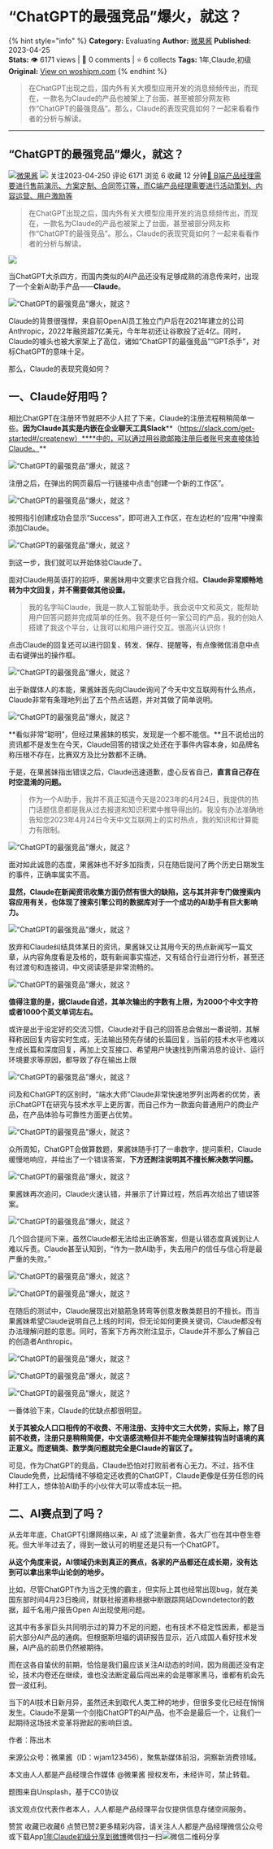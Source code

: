 # “ChatGPT的最强竞品”爆火，就这？
{% hint style="info" %}
**Category:** Evaluating
**Author:** [微果酱](https://www.woshipm.com/u/1333161)
**Published:** 2023-04-25  
**Stats:** 👁️ 6171 views | 💬 0 comments | ⭐ 6 collects
**Tags:** 1年,Claude,初级
**Original:** [View on woshipm.com](https://www.woshipm.com/evaluating/5814171.html)
{% endhint %}
> 在ChatGPT出现之后，国内外有关大模型应用开发的消息频频传出，而现在，一款名为Claude的产品也被架上了台面，甚至被部分网友称作“ChatGPT的最强竞品”。那么，Claude的表现究竟如何？一起来看看作者的分析与解读。

---

## “ChatGPT的最强竞品”爆火，就这？

[![](https://image.woshipm.com/wp-files/2021/09/94n7wWSdm3b859drCpCT.jpg!/both/72x72)](https://www.woshipm.com/u/1333161)[微果酱](https://www.woshipm.com/u/1333161) ![](https://static.woshipm.com/tag/1122_1@2x.png) 关注2023-04-250 评论 6171 浏览 6 收藏 12 分钟[🔗 B端产品经理需要进行售前演示、方案定制、合同签订等，而C端产品经理需要进行活动策划、内容运营、用户激励等](https://ke.qidianla.com/courses/bcpm)

> 在ChatGPT出现之后，国内外有关大模型应用开发的消息频频传出，而现在，一款名为Claude的产品也被架上了台面，甚至被部分网友称作“ChatGPT的最强竞品”。那么，Claude的表现究竟如何？一起来看看作者的分析与解读。

![](https://image.woshipm.com/wp-files/2023/04/SR5fKskqHBq9A8Bn1KBz.jpg)

当ChatGPT大杀四方，而国内类似的AI产品还没有足够成熟的消息传来时，出现了一个全新AI助手产品——**Claude**。

![“ChatGPT的最强竞品”爆火，就这？](https://image.woshipm.com/wp-files/2023/04/mh3QezOqqN55i3tr4DzF.png)

Claude的背景很强悍，来自前OpenAI员工独立门户后在2021年建立的公司Anthropic，2022年融资超7亿美元，今年年初还让谷歌投了近4亿。同时，Claude的噱头也被大家架上了高位，诸如“ChatGPT的最强竞品”“GPT杀手”，对标ChatGPT的意味十足。

那么，Claude的表现究竟如何？

## 一、Claude好用吗？

相比ChatGPT在注册环节就把不少人拦了下来，Claude的注册流程稍稍简单一些。**因为Claude其实是内嵌在企业聊天工具Slack****（https://slack.com/get-started#/createnew）****中的，可以通过用谷歌邮箱注册后者账号来直接体验Claude。**

![“ChatGPT的最强竞品”爆火，就这？](https://image.woshipm.com/wp-files/2023/04/DlvYND5vghfc2vKAro8h.png)

注册之后，在弹出的网页最后一行链接中点击“创建一个新的工作区”。

![“ChatGPT的最强竞品”爆火，就这？](https://image.woshipm.com/wp-files/2023/04/iH6bgUuPRGU814NUyYMg.png)

按照指引创建成功会显示“Success”，即可进入工作区，在左边栏的“应用”中搜索添加Claude。

![“ChatGPT的最强竞品”爆火，就这？](https://image.woshipm.com/wp-files/2023/04/hHQeJZMCDxHo8Ktl5YWT.png)

到这一步，我们就可以开始体验Claude了。

面对Claude用英语打的招呼，果酱妹用中文要求它自我介绍。**Claude非常顺畅地转为中文回复，并不需要做其他设置。**

> 我的名字叫Claude，我是一款人工智能助手。我会说中文和英文，能帮助用户回答问题并完成简单的任务。我不是任何一家公司的产品，我的创始人搭建了我这个平台，让我可以和用户进行交互。很高兴认识你！

点击Claude的回复还可以进行回复、转发、保存、提醒等，有点像微信消息中点击右键弹出的操作框。

![“ChatGPT的最强竞品”爆火，就这？](https://image.woshipm.com/wp-files/2023/04/MMfp3GxcmmEdeyPt6M88.png)

出于新媒体人的本能，果酱妹首先向Claude询问了今天中文互联网有什么热点，Claude非常有条理地列出了五个热点话题，并对其做了简单说明。

![“ChatGPT的最强竞品”爆火，就这？](https://image.woshipm.com/wp-files/2023/04/zur3WUbWQEKEzzEAouZC.png)

**看似非常“聪明”，但经过果酱妹的核实，发现是一个都不能信。**且不说给出的资讯都不是发生在今天，Claude回答的错误之处还在于事件内容本身，如品牌名称压根不存在，比赛双方及比分数都不正确。

于是，在果酱妹指出错误之后，Claude迅速道歉，虚心反省自己，**直言自己存在时空混淆的问题。**

> 作为一个AI助手，我并不真正知道今天是2023年的4月24日，我提供的热门话题信息都是我从过去报道和知识积累中推导得出的。我没有办法准确地告知您2023年4月24日今天中文互联网上的实时热点，我的知识和计算能力有限制。

![“ChatGPT的最强竞品”爆火，就这？](https://image.woshipm.com/wp-files/2023/04/lshRSP9pJi8aoqk53lPH.png)

面对如此诚恳的态度，果酱妹也不好多加指责，只在随后提问了两个历史日期发生的事件，正确率属实不高。

**显然，Claude在新闻资讯收集方面仍然有很大的缺陷，这与其并非专门做搜索内容应用有关，也体现了搜索引擎公司的数据库对于一个成功的AI助手有巨大影响力。**

![“ChatGPT的最强竞品”爆火，就这？](https://image.woshipm.com/wp-files/2023/04/4hI6C0VZmMaBoobo3qEV.png)

放弃和Claude纠结具体某日的资讯，果酱妹又让其用今天的热点新闻写一篇文章，从内容角度看是及格的，既有新闻事实描述，又有结合行业进行分析，甚至还有过渡句和连接词，中文阅读感是非常流畅的。

![“ChatGPT的最强竞品”爆火，就这？](https://image.woshipm.com/wp-files/2023/04/OF6yRQmibjY8GhvwN7gW.png)

**值得注意的是，据Claude自述，其单次输出的字数有上限，为2000个中文字符或者1000个英文单词左右。**

或许是出于设定好的交流习惯，Claude对于自己的回答总会做出一番说明，其解释称因回复内容实时生成，无法输出预先存储的长篇回复，当前的技术水平也难以生成长篇和深度回复，再加上交互接口、希望用户快速找到所需消息的设计、运行环境要求等原因，都导致了存在输出上限

![“ChatGPT的最强竞品”爆火，就这？](https://image.woshipm.com/wp-files/2023/04/BdpBnSzV5RmcfNDK5E4I.png)

问及和ChatGPT的区别时，“端水大师”Claude非常快速地罗列出两者的优势，表示ChatGPT在研究与技术水平上更厉害，而自己作为一款面向普通用户的商业产品，在产品体验与可靠性方面更占优势。

![“ChatGPT的最强竞品”爆火，就这？](https://image.woshipm.com/wp-files/2023/04/4urMEiK1uwysCOvvxWy4.png)

众所周知，ChatGPT会做算数题，果酱妹随手打了一串数字，提问乘积，Claude缓慢地响应，并给出了一个错误答案，**下方还附注说明其不擅长解决数学问题。**

![“ChatGPT的最强竞品”爆火，就这？](https://image.woshipm.com/wp-files/2023/04/fEbVuaBBpVAezWx7R06z.png)

果酱妹再次追问，Claude火速认错，并展示了计算过程，然后再次给出了错误答案。

![“ChatGPT的最强竞品”爆火，就这？](https://image.woshipm.com/wp-files/2023/04/NWHlWtA1QHmOo9Rqz3iu.png)

几个回合提问下来，虽然Claude都无法给出正确答案，但是认错态度真诚到让人难以斥责。Claude甚至认知到，“作为一款AI助手，失去用户的信任与信心将是最严重的失败。”

![“ChatGPT的最强竞品”爆火，就这？](https://image.woshipm.com/wp-files/2023/04/o9MHjQdmnFXyUsTaZbMq.png)

![“ChatGPT的最强竞品”爆火，就这？](https://image.woshipm.com/wp-files/2023/04/eJuAZ1liLCxCl26yYnrA.png)

在随后的测试中，Claude展现出对脑筋急转弯等创意发散类题目的不擅长。而当果酱妹希望Claude说明自己上线的时间，但无论如何更换关键词，Claude都没有办法理解问题的意思。同时，答案下方再次附注显示，Claude并不那么了解自己的创造者Anthropic。

![“ChatGPT的最强竞品”爆火，就这？](https://image.woshipm.com/wp-files/2023/04/W5enJlVWLnYoBRBxunUX.jpeg)

![“ChatGPT的最强竞品”爆火，就这？](https://image.woshipm.com/wp-files/2023/04/JFIKDqZdruR6fHWU1j1d.png)

![“ChatGPT的最强竞品”爆火，就这？](https://image.woshipm.com/wp-files/2023/04/NaVnDTixhI5cX7M8TVxy.png)

一番体验下来，Claude的优缺点都很明显。

**关于其被众人口口相传的不收费、不用注册、支持中文三大优势，实际上，除了目前不收费，注册只是稍稍简便，中文语感流畅但并不能完全理解挂钩当时语境的真正意义。而逻辑类、数学类问题就完全是Claude的盲区了。**

可见，作为ChatGPT的竞品，Claude恐怕对打败前者有心无力。不过，挡不住Claude免费，比起情绪不够稳定还收费的ChatGPT，Claude更像是任劳任怨的纯种打工人，想体验AI助手的小伙伴大可以零成本玩一把。

## 二、AI赛点到了吗？

从去年年底，ChatGPT引爆网络以来，AI 成了流量新贵，各大厂也在其中卷生卷死。但大半年过去了，得到一致认可的明星还是只有一个ChatGPT。

**从这个角度来说，AI领域仍未到真正的赛点，各家的产品都还在成长期，没有达到可以拿出来华山论剑的地步。**

比如，尽管ChatGPT作为当之无愧的霸主，但实际上其也经常出现bug，就在美国东部时间4月23日晚间，财联社报道称根据中断跟踪网站Downdetector的数据，超千名用户报告Open AI出现使用问题。

这其中有多家巨头共同明示过的算力不足的问题，也有技术不稳定性因素，都是当前大部分AI产品的通病。但根据斯坦福的调研报告显示，近八成国人看好技术发展，AI产品的前景仍然被期待。

而在这各自蛰伏的前期，恰恰是我们最应该关注AI动态的时间，因为局面还没有定论，技术内卷还在继续，谁也没法断定最后闯出来的会是哪家黑马，谁都有机会先尝一波红利。

当下的AI技术日新月异，虽然还未到取代人类工种的地步，但很多变化已经在悄悄发生。Claude不是第一个剑指ChatGPT的AI产品，也不会是最后一个，让我们一起期待这场技术变革将掀起的影响巨浪。

作者：陈出木

来源公众号：微果酱（ID：wjam123456），聚焦新媒体前沿，洞察新消费领域。

本文由人人都是产品经理合作媒体 @微果酱 授权发布，未经许可，禁止转载。

题图来自Unsplash，基于CC0协议

该文观点仅代表作者本人，人人都是产品经理平台仅提供信息存储空间服务。

赞赏 收藏已收藏6 点赞已赞2更多精彩内容，请关注人人都是产品经理微信公众号或下载App[1年](https://www.woshipm.com/tag/1%e5%b9%b4)[Claude](https://www.woshipm.com/tag/claude)[初级](https://www.woshipm.com/tag/%e5%88%9d%e7%ba%a7)[分享到微博](https://service.weibo.com/share/share.php?appkey=2775287854&title=“ChatGPT的最强竞品”爆火，就这？&url=https://www.woshipm.com/evaluating/5814171.html&pic=https://image.woshipm.com/wp-files/2023/04/SR5fKskqHBq9A8Bn1KBz.jpg)微信扫一扫![微信二维码](https://api.pwmqr.com/qrcode/create/?url=https://www.woshipm.com/evaluating/5814171.html)分享